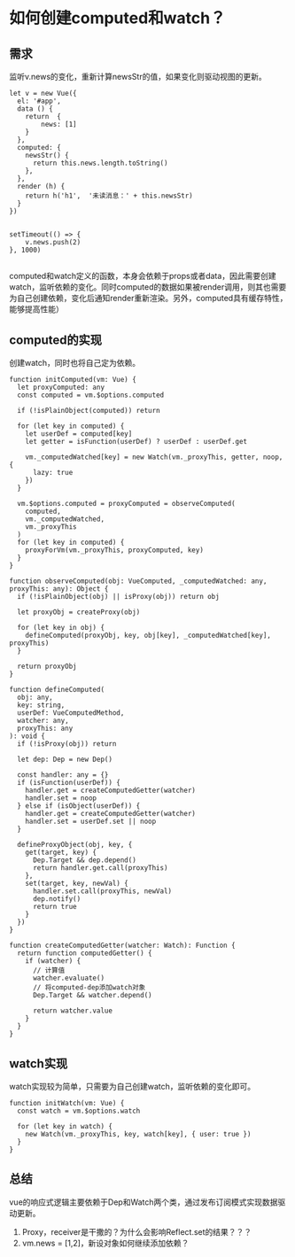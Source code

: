 # 如何创建computed和watch？


## 需求

监听v.news的变化，重新计算newsStr的值，如果变化则驱动视图的更新。

```
let v = new Vue({
  el: '#app',
  data () {
    return  {
        news: [1]
    }
  },
  computed: {
    newsStr() {
      return this.news.length.toString()
    },
  },
  render (h) {
    return h('h1',  '未读消息：' + this.newsStr)
  }
})


setTimeout(() => {
    v.news.push(2)
}, 1000)
```

## 

computed和watch定义的函数，本身会依赖于props或者data，因此需要创建watch，监听依赖的变化。同时computed的数据如果被render调用，则其也需要为自己创建依赖，变化后通知render重新渲染。另外，computed具有缓存特性，能够提高性能）

## computed的实现

创建watch，同时也将自己定为依赖。

```
function initComputed(vm: Vue) {
  let proxyComputed: any
  const computed = vm.$options.computed

  if (!isPlainObject(computed)) return

  for (let key in computed) {
    let userDef = computed[key]
    let getter = isFunction(userDef) ? userDef : userDef.get

    vm._computedWatched[key] = new Watch(vm._proxyThis, getter, noop, {
      lazy: true
    })
  }

  vm.$options.computed = proxyComputed = observeComputed(
    computed,
    vm._computedWatched,
    vm._proxyThis
  )
  for (let key in computed) {
    proxyForVm(vm._proxyThis, proxyComputed, key)
  }
}

function observeComputed(obj: VueComputed, _computedWatched: any, proxyThis: any): Object {
  if (!isPlainObject(obj) || isProxy(obj)) return obj

  let proxyObj = createProxy(obj)

  for (let key in obj) {
    defineComputed(proxyObj, key, obj[key], _computedWatched[key], proxyThis)
  }

  return proxyObj
}

function defineComputed(
  obj: any,
  key: string,
  userDef: VueComputedMethod,
  watcher: any,
  proxyThis: any
): void {
  if (!isProxy(obj)) return

  let dep: Dep = new Dep()

  const handler: any = {}
  if (isFunction(userDef)) {
    handler.get = createComputedGetter(watcher)
    handler.set = noop
  } else if (isObject(userDef)) {
    handler.get = createComputedGetter(watcher)
    handler.set = userDef.set || noop
  }

  defineProxyObject(obj, key, {
    get(target, key) {
      Dep.Target && dep.depend()
      return handler.get.call(proxyThis)
    },
    set(target, key, newVal) {
      handler.set.call(proxyThis, newVal)
      dep.notify()
      return true
    }
  })
}

function createComputedGetter(watcher: Watch): Function {
  return function computedGetter() {
    if (watcher) {
      // 计算值
      watcher.evaluate()
      // 将computed-dep添加watch对象
      Dep.Target && watcher.depend()

      return watcher.value
    }
  }
}
```

## watch实现

watch实现较为简单，只需要为自己创建watch，监听依赖的变化即可。

```
function initWatch(vm: Vue) {
  const watch = vm.$options.watch

  for (let key in watch) {
    new Watch(vm._proxyThis, key, watch[key], { user: true })
  }
}

```

## 总结

vue的响应式逻辑主要依赖于Dep和Watch两个类，通过发布订阅模式实现数据驱动更新。

1. Proxy，receiver是干撒的？为什么会影响Reflect.set的结果？？？
2. vm.news = [1,2]，新设对象如何继续添加依赖？

